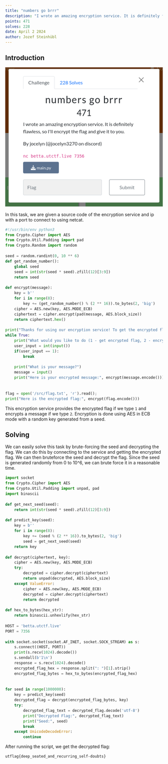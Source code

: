 ```yaml
---
title: "numbers go brrr"
description: "I wrote an amazing encryption service. It is definitely flawless, so I'll encrypt the flag and give it to you."
points: 471
solves: 228
date: April 2 2024
author: Jozef Steinhübl
---
```


## Introduction

![task](https://raw.githubusercontent.com/GerlachSnezka/utctf/main/assets/2024-crypto-numbersgobrrr-task.png)

In this task, we are given a source code of the encryption service and ip with a port to connect to using netcat.
```py
#!/usr/bin/env python3
from Crypto.Cipher import AES
from Crypto.Util.Padding import pad
from Crypto.Random import random

seed = random.randint(0, 10 ** 6)
def get_random_number():
    global seed 
    seed = int(str(seed * seed).zfill(12)[3:9])
    return seed

def encrypt(message):
    key = b''
    for i in range(8):
        key += (get_random_number() % (2 ** 16)).to_bytes(2, 'big')
    cipher = AES.new(key, AES.MODE_ECB)
    ciphertext = cipher.encrypt(pad(message, AES.block_size))
    return ciphertext.hex()

print("Thanks for using our encryption service! To get the encrypted flag, type 1. To encrypt a message, type 2.")
while True:
    print("What would you like to do (1 - get encrypted flag, 2 - encrypt a message)?")
    user_input = int(input())
    if(user_input == 1):
        break

    print("What is your message?")
    message = input()
    print("Here is your encrypted message:", encrypt(message.encode()))


flag = open('/src/flag.txt', 'r').read();
print("Here is the encrypted flag:", encrypt(flag.encode()))
```

This encryption service provides the encrypted flag if we type `1` and encrypts a message if we type `2`. Encryption is done using AES in ECB mode with a random key generated from a seed.

## Solving

We can easily solve this task by brute-forcing the seed and decrypting the flag. We can do this by connecting to the service and getting the encrypted flag. We can then bruteforce the seed and decrypt the flag. Since the seed is generated randomly from 0 to 10^6, we can brute force it in a reasonable time.

```py
import socket
from Crypto.Cipher import AES
from Crypto.Util.Padding import unpad, pad
import binascii

def get_next_seed(seed):
    return int(str(seed * seed).zfill(12)[3:9])

def predict_key(seed):
    key = b''
    for i in range(8):
        key += (seed % (2 ** 16)).to_bytes(2, 'big')
        seed = get_next_seed(seed)
    return key

def decrypt(ciphertext, key):
    cipher = AES.new(key, AES.MODE_ECB)
    try:
        decrypted = cipher.decrypt(ciphertext)
        return unpad(decrypted, AES.block_size)
    except ValueError:
        cipher = AES.new(key, AES.MODE_ECB)
        decrypted = cipher.decrypt(ciphertext)
        return decrypted

def hex_to_bytes(hex_str):
    return binascii.unhexlify(hex_str)

HOST = 'betta.utctf.live'
PORT = 7356

with socket.socket(socket.AF_INET, socket.SOCK_STREAM) as s:
    s.connect((HOST, PORT))
    print(s.recv(1024).decode())
    s.sendall(b'1\n')
    response = s.recv(1024).decode()
    encrypted_flag_hex = response.split(": ")[1].strip()
    encrypted_flag_bytes = hex_to_bytes(encrypted_flag_hex)


for seed in range(1000000):  
    key = predict_key(seed)
    decrypted_flag = decrypt(encrypted_flag_bytes, key)
    try:
        decrypted_flag_text = decrypted_flag.decode('utf-8')
        print("Decrypted Flag:", decrypted_flag_text)
        print("Seed:", seed)
        break  
    except UnicodeDecodeError:
        continue
```

After running the script, we get the decrypted flag:
```
utflag{deep_seated_and_recurring_self-doubts}
```
